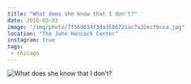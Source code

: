 ```yaml
---
title: "What does she know that I don't?"
date: 2016-03-03
image: "/img/photo/7f56d634f3da3586721ac7a32ecfbcca.jpg"
location: "The John Hancock Center"
instagram: true
tags:
 - chicago
---
```


![What does she know that I don't?](/img/photo/7f56d634f3da3586721ac7a32ecfbcca.jpg)

